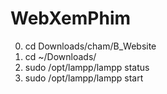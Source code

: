 # WebXemPhim
0. cd Downloads/cham/B_Website
1. cd ~/Downloads/
2. sudo /opt/lampp/lampp status
3. sudo /opt/lampp/lampp start
